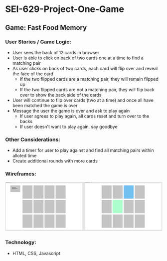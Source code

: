 # SEI-629-Project-One-Game

## Game: Fast Food Memory

### User Stories / Game Logic:

- User sees the back of 12 cards in browser
- User is able to click on back of two cards one at a time to find a matching pair
- As user clicks on back of two cards, each card will flip over and reveal the face of the card
    - If the two flipped cards are a matching pair, they will remain flipped up
    - If the two flipped cards are not a matching pair, they will flip back over to show the back side of the cards
- User will continue to flip over cards (two at a time) and once all have been matched the game is over
- Message the user the game is over and ask to play again
    - If user agrees to play again, all cards reset and turn over to the backs
    - If user doesn't want to play again, say goodbye
    
### Other Considerations:
- Add a timer for user to play against and find all matching pairs within alloted time
- Create additional rounds with more cards

### Wireframes:

![Wireframes](wireframes.png)

### Technology:
- HTML, CSS, Javascript
